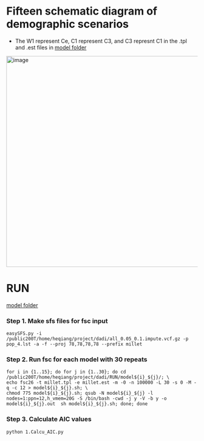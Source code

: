 # Fifteen schematic diagram of demographic scenarios

- The W1 represent Ce, C1 represent C3, and C3 represnt C1 in the .tpl and .est files in [model folder](https://github.com/qiangh06/Setaria-pan-genome/tree/main/Demographic%20history%20inference/models)

<img width="555" alt="image" src="https://user-images.githubusercontent.com/18697713/197721265-0428c2c4-d171-4fab-81b2-b643768682b4.png">



# RUN
[model folder](https://github.com/qiangh06/Setaria-pan-genome/tree/main/Demographic%20history%20inference/models)
### Step 1. Make sfs files for fsc input
```
easySFS.py -i /public200T/home/heqiang/project/dadi/all_0.05_0.1.impute.vcf.gz -p pop_4.lst -a -f --proj 78,78,78,78 --prefix millet
```

### Step 2. Run fsc for each model with 30 repeats
```
for i in {1..15}; do for j in {1..30}; do cd /public200T/home/heqiang/project/dadi/RUN/model${i}_${j}/; \
echo fsc26 -t millet.tpl -e millet.est -m -0 -n 100000 -L 30 -s 0 -M -q -c 12 > model${i}_${j}.sh; \
chmod 775 model${i}_${j}.sh; qsub -N model${i}_${j} -l nodes=1:ppn=12,h_vmem=20G -S /bin/bash -cwd -j y -V -b y -o model${i}_${j}.out  sh model${i}_${j}.sh; done; done
```

### Step 3. Calculate AIC values
```
python 1.Calcu_AIC.py
```
